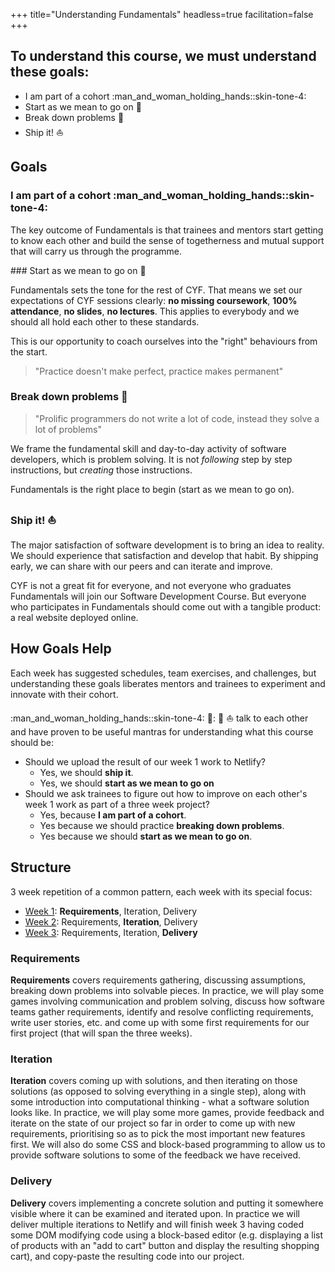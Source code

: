+++
title="Understanding Fundamentals"
headless=true
facilitation=false
+++

## To understand this course, we must understand these goals:

- I am part of a cohort :man_and_woman_holding_hands::skin-tone-4:
- Start as we mean to go on 🧰
- Break down problems 🧩
- Ship it! :boat:

## Goals

### I am part of a cohort :man_and_woman_holding_hands::skin-tone-4:

The key outcome of Fundamentals is that trainees and mentors start getting to know each other and build the sense of togetherness and mutual support that will carry us through the programme.

<!-- CYF-ONLY -->### Start as we mean to go on 🧰

Fundamentals sets the tone for the rest of CYF. That means we set our expectations of CYF sessions clearly: **no missing coursework**, **100% attendance**, **no slides**, **no lectures**. This applies to everybody and we should all hold each other to these standards.<!-- END-CYF-ONLY -->

This is our opportunity to coach ourselves into the "right" behaviours from the start.

> "Practice doesn't make perfect, practice makes permanent"

### Break down problems 🧩

> "Prolific programmers do not write a lot of code, instead they solve a lot of problems"

We frame the fundamental skill and day-to-day activity of software developers, which is problem solving. It is not _following_ step by step instructions, but _creating_ those instructions.

Fundamentals is the right place to begin (start as we mean to go on).

### Ship it! :boat:

The major satisfaction of software development is to bring an idea to reality. We should experience that satisfaction and develop that habit. By shipping early, we can share with our peers and can iterate and improve.

<!-- CYF-ONLY -->CYF is not a great fit for everyone, and not everyone who graduates Fundamentals will join our Software Development Course. But everyone who participates in Fundamentals should come out with a tangible product: a real website deployed online.<!-- END-CYF-ONLY -->

## How Goals Help

Each week has suggested schedules, team exercises, and challenges, but understanding these goals liberates mentors and trainees to experiment and innovate with their cohort.

:man_and_woman_holding_hands::skin-tone-4: 🧰: 🧩 :boat: talk to each other and have proven to be useful mantras for understanding what this course should be:

* Should we upload the result of our week 1 work to Netlify?
  * Yes, we should **ship it**.
  * Yes, we should **start as we mean to go on**
* Should we ask trainees to figure out how to improve on each other's week 1 work as part of a three week project?
  * Yes, because **I am part of a cohort**.
  * Yes because we should practice **breaking down problems**.
  * Yes because we should **start as we mean to go on**.

## Structure

3 week repetition of a common pattern, each week with its special focus:

- [Week 1](sprints/1): **Requirements**, Iteration, Delivery
- [Week 2](sprints/2): Requirements, **Iteration**, Delivery
- [Week 3](sprints/3): Requirements, Iteration, **Delivery**

### Requirements

**Requirements** covers requirements gathering, discussing assumptions, breaking down problems into solvable pieces. In practice, we will play some games involving communication and problem solving, discuss how software teams gather requirements, identify and resolve conflicting requirements, write user stories, etc. and come up with some first requirements for our first project (that will span the three weeks).

### Iteration

**Iteration** covers coming up with solutions, and then iterating on those solutions (as opposed to solving everything in a single step), along with some introduction into computational thinking - what a software solution looks like. In practice, we will play some more games, provide feedback and iterate on the state of our project so far in order to come up with new requirements, prioritising so as to pick the most important new features first. We will also do some CSS and block-based programming to allow us to provide software solutions to some of the feedback we have received.

### Delivery

**Delivery** covers implementing a concrete solution and putting it somewhere visible where it can be examined and iterated upon. In practice we will deliver multiple iterations to Netlify and will finish week 3 having coded some DOM modifying code using a block-based editor (e.g. displaying a list of products with an "add to cart" button and display the resulting shopping cart), and copy-paste the resulting code into our project.
